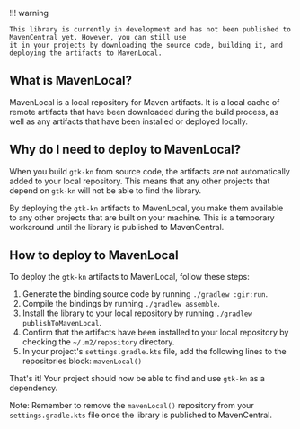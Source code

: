 !!! warning

    This library is currently in development and has not been published to MavenCentral yet. However, you can still use
    it in your projects by downloading the source code, building it, and deploying the artifacts to MavenLocal.

## What is MavenLocal?

MavenLocal is a local repository for Maven artifacts. It is a local cache of remote artifacts that have been downloaded
during the build process, as well as any artifacts that have been installed or deployed locally.

## Why do I need to deploy to MavenLocal?

When you build `gtk-kn` from source code, the artifacts are not automatically added to your local repository. This means
that any other projects that depend on `gtk-kn` will not be able to find the library.

By deploying the `gtk-kn` artifacts to MavenLocal, you make them available to any other projects that are built on your
machine. This is a temporary workaround until the library is published to MavenCentral.

## How to deploy to MavenLocal

To deploy the `gtk-kn` artifacts to MavenLocal, follow these steps:

1. Generate the binding source code by running `./gradlew :gir:run`.
2. Compile the bindings by running `./gradlew assemble`.
3. Install the library to your local repository by running `./gradlew publishToMavenLocal`.
4. Confirm that the artifacts have been installed to your local repository by checking the `~/.m2/repository` directory.
5. In your project's `settings.gradle.kts` file, add the following lines to the repositories block: `mavenLocal()`

That's it! Your project should now be able to find and use `gtk-kn` as a dependency.

Note: Remember to remove the `mavenLocal()` repository from your `settings.gradle.kts` file once the library is
published to MavenCentral.
